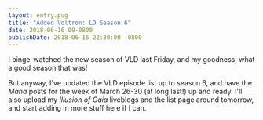 ```yaml
---
layout: entry.pug
title: "Added Voltron: LD Season 6"
date: 2018-06-16 09-0800
publishDate: 2018-06-16 22:30:00 -0800
---
```


I binge-watched the new season of VLD last Friday, and my goodness, what a good season that was!

But anyway, I've updated the VLD episode list up to season 6, and have the *Mana* posts for the week of March 26-30 (at long last!) up and ready. I'll also upload my *Illusion of Gaia* liveblogs and the list page around tomorrow, and start adding in more stuff here if I can.